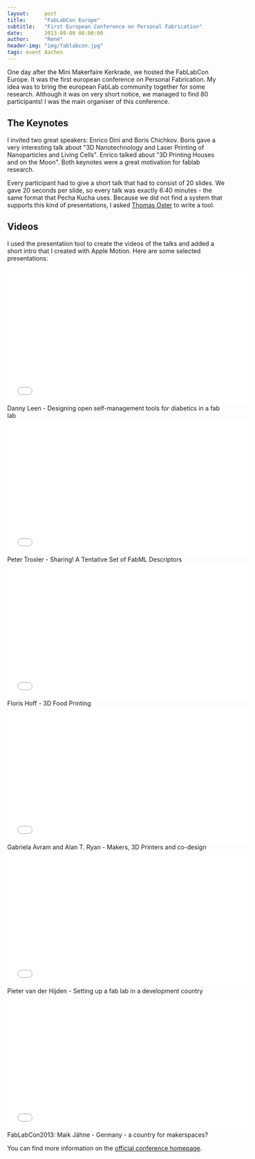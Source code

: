 ```yaml
---
layout:     post
title:      "FabLabCon Europe"
subtitle:   "First European Conference on Personal Fabrication"
date:       2013-09-09 08:00:00
author:     "René"
header-img: "img/fablabcon.jpg"
tags: event Aachen
---
```

<p>One day after the Mini Makerfaire Kerkrade, we hosted the FabLabCon Europe. It was the first european conference on Personal Fabrication. My idea was to bring the european FabLab community together for some research. Although it was on very short notice, we managed to find 80 participants! I was the main organiser of this conference.</p>

<h2>The Keynotes</h2>
<p>I invited two great speakers: Enrico Dini and Boris Chichkov. Boris gave a very interesting talk about "3D Nanotechnology and Laser Printing of Nanoparticles and Living Cells". Enrico talked about "3D Printing Houses and on the Moon". Both keynotes were a great motivation for fablab research.</p>

<p>Every participant had to give a short talk that had to consist of 20 slides. We gave 20 seconds per slide, so every talk was exactly 6:40 minutes - the same format that Pecha Kucha uses. Because we did not find a system that supports this kind of presentations, I asked <a href="http://www.thomas-oster.de">Thomas Oster</a> to write a tool. 

<h2>Videos</h2>
<p>I used the presentation tool to create the videos of the talks and added a short intro that I created with Apple Motion. Here are some selected presentations:</p>
<div class="videoWrapper">
<iframe width="560" height="315" src="//www.youtube.com/embed/r9K7F5syrXY" frameborder="0" allowfullscreen></iframe>
</div>
<span class="caption text-muted">Danny Leen - Designing open self-management tools for diabetics in a fab lab</span>

<div class="videoWrapper">
<iframe width="560" height="315" src="//www.youtube.com/embed/q2JQan2_d58" frameborder="0" allowfullscreen></iframe>
</div>
<span class="caption text-muted">Peter Troxler - Sharing! A Tentative Set of FabML Descriptors</span>

<div class="videoWrapper">
<iframe width="560" height="315" src="//www.youtube.com/embed/a-fB9T38u2A" frameborder="0" allowfullscreen></iframe>
</div>
<span class="caption text-muted">Floris Hoff - 3D Food Printing</span>

<div class="videoWrapper">
<iframe width="560" height="315" src="//www.youtube.com/embed/Ps3c1ljI3ew" frameborder="0" allowfullscreen></iframe>
</div>
<span class="caption text-muted">Gabriela Avram and Alan T. Ryan - Makers, 3D Printers and co-design</span>

<div class="videoWrapper">
<iframe width="560" height="315" src="//www.youtube.com/embed/ZFjOwpOU_Mk" frameborder="0" allowfullscreen></iframe>
</div>
<span class="caption text-muted">Pieter van der Hijden - Setting up a fab lab in a development country </span>

<div class="videoWrapper">
<iframe width="560" height="315" src="//www.youtube.com/embed/dX4jzHO_4UA" frameborder="0" allowfullscreen></iframe>
</div>
<span class="caption text-muted">FabLabCon2013: Maik Jähne - Germany - a country for makerspaces?</span>

You can find more information on the <a href="http://hci.rwth-aachen.de/fablabcon2013">official conference homepage</a>.



